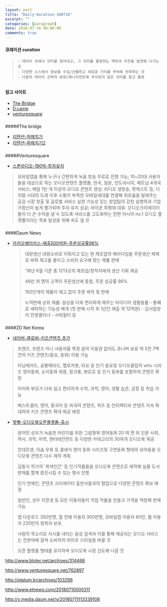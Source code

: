 ```yaml
---
layout: post
title: "Daily-Quration-180716"
excerpt: ""
categories: [paragraph]
date: 2018-07-16 00:00:00
comments: true
---
```





#### 큐레이션 curation

> ```
> - 데이터 속에서 의미를 찾아내고, 그 의미를 활용하는 맥락과 터전을 발견해 나가는 것
> - 다양한 소스에서 정보를 수집/선별하고 새로운 가치를 부여해 전파하는 것
> - 다량의 데이터 선택적 분류/매니지먼트해 부각되지 않은 의미를 찾고 활용
> ```

##

#### 참고 사이트

-	[The Bridge](http://bridge.500startups.co.kr/)
-	[D.camp](https://dcamp.kr/news)
-	[venturesquare](http://www.venturesquare.net/)

###

#####The bridge

-	[리텐션-파헤치기](http://bridge.500startups.co.kr/%EC%95%A0%EC%A6%9D%EC%9D%98-%EB%A6%AC%ED%85%90%EC%85%98-%ED%8C%8C%ED%97%A4%EC%B9%98%EA%B8%B01/)
-	[리텐션-파헤치기2](htte://bridge.500startups.co.kr/%EC%95%A0%EC%A6%9D%EC%9D%98-%EB%A6%AC%ED%85%90%EC%85%98-%ED%8C%8C%ED%97%A4%EC%B9%98%EA%B8%B02/)

###

#####Venturesquare

-	[스푼라디오-190억-투자유치](http://www.venturesquare.net/765971)

  > 모바일앱을 통해 누구나 간편하게 녹음 방송 무료로 진행 가능; 10~20대 사용자들을 대상으로 하는 오디오컨텐츠 플랫폼; 한국, 일본, 인도네시아, 베트남 4개국 서비스; 매일 1만 개 이상의 오디오 콘텐츠 생성; 라디오 생방송, 팟캐스트 등; 디지털 시대의 도래 이후 소통이 부족한 모바일세대를 연결해 외로움을 달래주는 공감 시장 창출 및 글로벌 서비스 실현 가능성 있는 창업팀의 강한 실행력과 기업가정신이 높게 평가되며 투자 유치 성공; 마이쿤 최혁재 대표: 오디오크리에이터들이 더 큰 수익을 낼 수 있도록 서비스를 고도화하는 한편 아시아 no.1 오디오 플랫폼이라는 목표 달성을 위해 속도 낼 것

###

####Daum News

-	[카카오메이커스-매출500억원-주문성공률96%](http://v.media.daum.net/v/20180710102950215)

	> 대량생산 대량소비로 이뤄지고 있는 현 제조업의 패러다임을 주문생산 체제로 바꿔 재고를 줄이고 소비자 요구에 맞는 제품 판매
	>
	> \'18년 6월 기준 총 1213곳의 제조업/창작자에게 생산 기회 제공
	>
	> 46만 여 명의 고객이 주문생산에 동참, 주문 성공률 96%
	>
	> 192만개의 제품이 재고 없이 주문 제작 및 판매
	>
	> 누적판매 상위 제품: 일상을 더욱 편리하게 해주는 아이디어 생활용품 - 통째로 세탁하는 기능성 베개 (첫 판매 시작 후 1년간 매출 약 12억원) - 김서림방지 안경클리너 - 샤워필터 등

###

####ZD Net Korea

-	[네이버-클로바-키즈콘텐츠 추가](http://www.zdnet.co.kr/news/news_view.asp?artice_id=20180715024029)

> 프렌즈, 프렌즈 미니 사용자들 특정 음악 이용권 없어도 쥬니버 보유 약 5천 7백 건의 키즈 콘텐츠(동요, 동화) 이용 가능
>
> 터닝메카드, 공룡메타드, 헬로카봇, 타요 등 인기 동요및 오디오클립의 who 시리즈 영어동화, 소리동화 레몽, 핑크퐁, 뽀로로 등 인기 동화를 포함하여 콘텐츠 확장
>
> 아이와 부모가 더욱 쉽고 편리하게 수학, 과학, 영어, 생활 습관, 감정 등 학습 가능
>
> 베스트셀러, 영어, 중국어 등 외국어 콘텐츠, 퀴즈 등 인터랙티브 콘텐츠 지속 확대하여 키즈 콘텐츠 확대 제공 예정

-	[팟빵-오디오북오픈플랫폼-출시](http://www.zdnet.co.kr/news/news_view.asp?artice_id=20180709083654)

> 원어민 성우가 녹음한 어린이를 위한 그림형제 영어동화 20 여 편 외 인문 사회, 역사, 과학, 어학, 엔터테인먼트 등 다양한 카테고리의 30여개 오디오북 제공
>
> 안데르센, 이솝 우화 등 클래식 영어 동화 시리즈및 구연동화 형태의 유아동용 오디오북 콘텐츠 다수 제작 계획
>
> 김동식 작가의 '회색인간' 등 인기작품들을 오디오북 콘텐츠로 제작해 실물 도서 판매를 함께 증진시킬 수 있는 행사 진행
>
> 인기 연예인, 콘텐츠 크리에이터 출판사들과의 협업으로 다양한 콘텐츠 확보 예정
>
> 일반인, 성우 지망생 등 모든 이용자들이 직접 작품을 만들고 가격을 책정해 판매 가능
>
> 앱 다운로드 350만명, 월 전체 이용자 300만명, 모바일앱 이용자 80만, 웹 이용자 220만의 청취자 보유
>
> 사람의 목소리로 지시를 내리는 음성 검색과 이를 통해 제공되는 오디오 서비스는 전분야에 걸쳐 소비자의 라이프 스타일을 바꿀 것
>
> 오픈 플랫폼 형태를 유지하며 오디오북 시장 선도해 나갈 것

http://www.bloter.net/archives/314468

http://www.venturesquare.net/762897

http://platum.kr/archives/103298

http://www.etnews.com/20180710000311

http://v.media.daum.net/v/20180711113339108
